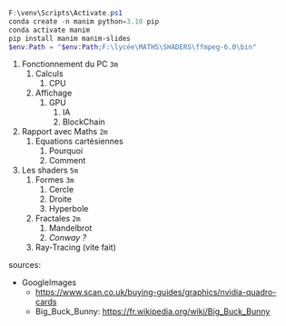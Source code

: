 [](T:\Sciences\club-programmation\setup\profile.ps1.txt)
```powershell
F:\venv\Scripts\Activate.ps1
conda create -n manim python=3.10 pip
conda activate manim
pip install manim manim-slides
$env:Path = "$env:Path;F:\lycée\MATHS\SHADERS\ffmpeg-6.0\bin"
```

1. Fonctionnement du PC `3m`
   1. Calculs
      1. CPU
   2. Affichage 
      1. GPU
         1. IA 
         2. BlockChain 
2. Rapport avec Maths `2m`
   1. Equations cartésiennes
      1. Pourquoi
      2. Comment
3. Les shaders `5m`
   1. Formes `3m`
      1. Cercle
      2. Droite
      3. Hyperbole
   2. Fractales `2m`
      1. Mandelbrot
      2. *Conway ?*
   3. Ray-Tracing (vite fait)


sources:
- GoogleImages
   - https://www.scan.co.uk/buying-guides/graphics/nvidia-quadro-cards
   - Big_Buck_Bunny: https://fr.wikipedia.org/wiki/Big_Buck_Bunny